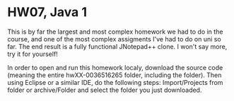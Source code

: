 # HW07, Java 1
This is by far the largest and most complex homework we had to do in the course, and one of the most complex assigments I've had to do on uni so far. The end result is a fully functional JNotepad++ clone. I won't say more, try it for yourself!

In order to open and run this homework localy, download the source code (meaning the entire hwXX-0036516265 folder, including the folder). Then using Eclipse or a similar IDE, do the following steps:
Import/Projects from folder or archive/Folder and select the folder you just downloaded.